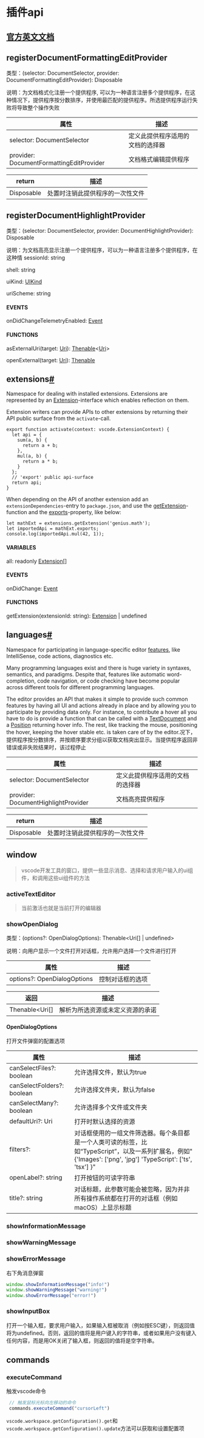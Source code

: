 # 插件api

## [官方英文文档](https://code.visualstudio.com/api/references/vscode-api)

## registerDocumentFormattingEditProvider

类型：(selector: DocumentSelector, provider: DocumentFormattingEditProvider): Disposable

说明：为文档格式化注册一个提供程序, 可以为一种语言注册多个提供程序，在这种情况下，提供程序按分数排序，并使用最匹配的提供程序。所选提供程序运行失败将导致整个操作失败

| 属性                                     | 描述                             |
| ---------------------------------------- | -------------------------------- |
| selector: DocumentSelector               | 定义此提供程序适用的文档的选择器 |
| provider: DocumentFormattingEditProvider | 文档格式编辑提供程序             |

| return     | 描述                             |
| ---------- | -------------------------------- |
| Disposable | 处置时注销此提供程序的一次性文件 |

## registerDocumentHighlightProvider

类型：(selector: DocumentSelector, provider: DocumentHighlightProvider): Disposable

说明：为文档高亮显示注册一个提供程序，可以为一种语言注册多个提供程序，在这种情
sessionId: string

shell: string

uiKind: [UIKind](https://code.visualstudio.com/api/references/vscode-api#UIKind)

uriScheme: string

#### EVENTS

onDidChangeTelemetryEnabled: [Event](https://code.visualstudio.com/api/references/vscode-api#Event)<boolean>

#### FUNCTIONS

asExternalUri(target: [Uri](https://code.visualstudio.com/api/references/vscode-api#Uri)): [Thenable](https://code.visualstudio.com/api/references/vscode-api#Thenable)<[Uri](https://code.visualstudio.com/api/references/vscode-api#Uri)>

openExternal(target: [Uri](https://code.visualstudio.com/api/references/vscode-api#Uri)): [Thenable](https://code.visualstudio.com/api/references/vscode-api#Thenable)<boolean>

## extensions[#](https://code.visualstudio.com/api/references/vscode-api#extensions)

Namespace for dealing with installed extensions. Extensions are represented by an [Extension](https://code.visualstudio.com/api/references/vscode-api#Extension)-interface which enables reflection on them.

Extension writers can provide APIs to other extensions by returning their API public surface from the `activate`-call.

```
export function activate(context: vscode.ExtensionContext) {
  let api = {
    sum(a, b) {
      return a + b;
    },
    mul(a, b) {
      return a * b;
    }
  };
  // 'export' public api-surface
  return api;
}
```

When depending on the API of another extension add an `extensionDependencies`-entry to `package.json`, and use the [getExtension](https://code.visualstudio.com/api/references/vscode-api#extensions.getExtension)-function and the [exports](https://code.visualstudio.com/api/references/vscode-api#Extension.exports)-property, like below:

```
let mathExt = extensions.getExtension('genius.math');
let importedApi = mathExt.exports;
console.log(importedApi.mul(42, 1));
```



#### VARIABLES

all: readonly [Extension](https://code.visualstudio.com/api/references/vscode-api#Extension)<any>[]

#### EVENTS

onDidChange: [Event](https://code.visualstudio.com/api/references/vscode-api#Event)<void>

#### FUNCTIONS

getExtension<T>(extensionId: string): [Extension](https://code.visualstudio.com/api/references/vscode-api#Extension)<T> | undefined

## languages[#](https://code.visualstudio.com/api/references/vscode-api#languages)

Namespace for participating in language-specific editor [features](https://code.visualstudio.com/docs/editor/editingevolved), like IntelliSense, code actions, diagnostics etc.

Many programming languages exist and there is huge variety in syntaxes, semantics, and paradigms. Despite that, features like automatic word-completion, code navigation, or code checking have become popular across different tools for different programming languages.

The editor provides an API that makes it simple to provide such common features by having all UI and actions already in place and by allowing you to participate by providing data only. For instance, to contribute a hover all you have to do is provide a function that can be called with a [TextDocument](https://code.visualstudio.com/api/references/vscode-api#TextDocument) and a [Position](https://code.visualstudio.com/api/references/vscode-api#Position) returning hover info. The rest, like tracking the mouse, positioning the hover, keeping the hover stable etc. is taken care of by the editor.况下，提供程序按分数排序，并按顺序要求分组以获取文档突出显示。当提供程序返回非错误或非失败结果时，该过程停止

| 属性                                | 描述                             |
| ----------------------------------- | -------------------------------- |
| selector: DocumentSelector          | 定义此提供程序适用的文档的选择器 |
| provider: DocumentHighlightProvider | 文档高亮提供程序                 |

| return     | 描述                             |
| ---------- | -------------------------------- |
| Disposable | 处置时注销此提供程序的一次性文件 |

## window

> vscode开发工具的窗口，提供一些显示消息、选择和请求用户输入的ui组件，和调用这些ui组件的方法

### activeTextEditor

> 当前激活也就是当前打开的编辑器

### showOpenDialog

类型：(options?: OpenDialogOptions): Thenable<Uri[] | undefined>

说明：向用户显示一个文件打开对话框，允许用户选择一个文件进行打开

| 属性                        | 描述             |
| --------------------------- | ---------------- |
| options?: OpenDialogOptions | 控制对话框的选项 |

| 返回           | 描述                             |
| -------------- | -------------------------------- |
| Thenable<Uri[] | 解析为所选资源或未定义资源的承诺 |

#### OpenDialogOptions

打开文件弹窗的配置选项

| 属性                       | 描述                                                         |
| -------------------------- | ------------------------------------------------------------ |
| canSelectFiles?: boolean   | 允许选择文件，默认为true                                     |
| canSelectFolders?: boolean | 允许选择文件夹，默认为false                                  |
| canSelectMany?: boolean    | 允许选择多个文件或文件夹                                     |
| defaultUri?: Uri           | 打开时默认选择的资源                                         |
| filters?:                  | 对话框使用的一组文件筛选器。每个条目都是一个人类可读的标签，比如“TypeScript”，以及一系列扩展名，例如"{'Images': ['png', 'jpg']     'TypeScript': ['ts', 'tsx'] }" |
| openLabel?: string         | 打开按钮的可读字符串                                         |
| title?: string             | 对话标题，此参数可能会被忽略，因为并非所有操作系统都在打开的对话框（例如macOS）上显示标题 |

### showInformationMessage

### showWarningMessage

### showErrorMessage

右下角消息弹窗

```ts
window.showInformationMessage("info!")
window.showWarningMessage("warning!")
window.showErrorMessage("error!")
```

### showInputBox

打开一个输入框，要求用户输入，如果输入框被取消（例如按ESC键），则返回值将为undefined。否则，返回的值将是用户键入的字符串，或者如果用户没有键入任何内容，而是用OK关闭了输入框，则返回的值将是空字符串。

## commands

### executeCommand

触发vscode命令

```ts
 // 触发鼠标光标向左移动的命令
 commands.executeCommand("cursorLeft")
```

`vscode.workspace.getConfiguration().get`和`vscode.workspace.getConfiguration().update`方法可以获取和设置配置项
